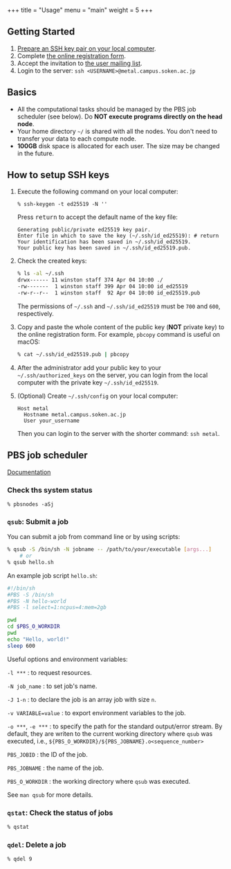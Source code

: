 +++
title = "Usage"
menu = "main"
weight = 5
+++

## Getting Started

1. [Prepare an SSH key pair on your local computer](#how-to-setup-ssh-keys).
1. Complete [the online registration form](https://goo.gl/forms/kxe6AWalGjH4wg5t2).
1. Accept the invitation to [the user mailing list](https://groups.google.com/forum/#!forum/metal-sokendai).
1. Login to the server: `ssh <USERNAME>@metal.campus.soken.ac.jp`

<!--more-->

## Basics

- All the computational tasks should be managed by the PBS job scheduler (see below).
  Do **NOT execute programs directly on the head node**.
- Your home directory `~/` is shared with all the nodes.
  You don't need to transfer your data to each compute node.
- **100GB** disk space is allocated for each user.
  The size may be changed in the future.


## How to setup SSH keys

1.  Execute the following command on your local computer:
    ```
    % ssh-keygen -t ed25519 -N ''
    ```

    Press <kbd>return</kbd> to accept the default name of the key file:
    ```
    Generating public/private ed25519 key pair.
    Enter file in which to save the key (~/.ssh/id_ed25519): # return
    Your identification has been saved in ~/.ssh/id_ed25519.
    Your public key has been saved in ~/.ssh/id_ed25519.pub.
    ```

1.  Check the created keys:
    ```sh
    % ls -al ~/.ssh
    drwx------ 11 winston staff 374 Apr 04 10:00 ./
    -rw-------  1 winston staff 399 Apr 04 10:00 id_ed25519
    -rw-r--r--  1 winston staff  92 Apr 04 10:00 id_ed25519.pub
    ```
    The permissions of `~/.ssh` and `~/.ssh/id_ed25519` must be `700` and `600`, respectively.

1.  Copy and paste the whole content of the public key (**NOT** private key) to the online registration form.
    For example, `pbcopy` command is useful on macOS:
    ```sh
    % cat ~/.ssh/id_ed25519.pub | pbcopy
    ```

1.  After the administrator add your public key to your `~/.ssh/authorized_keys` on the server,
    you can login from the local computer with the private key `~/.ssh/id_ed25519`.

1.  (Optional) Create `~/.ssh/config` on your local computer:
    ```
    Host metal
      Hostname metal.campus.soken.ac.jp
      User your_username
    ```
    Then you can login to the server with the shorter command: `ssh metal`.


## PBS job scheduler

[Documentation](https://www.google.co.jp/search?q=pbs+professional+14)

### Check ths system status

```
% pbsnodes -aSj
```

### `qsub`: Submit a job

You can submit a job from command line or by using scripts:
```sh
% qsub -S /bin/sh -N jobname -- /path/to/your/executable [args...]
    # or
% qsub hello.sh
```

An example job script `hello.sh`:
```sh
#!/bin/sh
#PBS -S /bin/sh
#PBS -N hello-world
#PBS -l select=1:ncpus=4:mem=2gb

pwd
cd $PBS_O_WORKDIR
pwd
echo "Hello, world!"
sleep 600
```

Useful options and environment variables:

`-l ***`
: to request resources.

`-N job_name`
: to set job's name.

`-J 1-n`
: to declare the job is an array job with size `n`.

`-v VARIABLE=value`
: to export environment variables to the job.

`-o ***`, `-e ***`
: to specify the path for the standard output/error stream.
  By default, they are writen to the current working directory where `qsub` was executed,
  i.e., `${PBS_O_WORKDIR}/${PBS_JOBNAME}.o<sequence_number>`

`PBS_JOBID`
: the ID of the job.

`PBS_JOBNAME`
: the name of the job.

`PBS_O_WORKDIR`
: the working directory where `qsub` was executed.

See `man qsub` for more details.


### `qstat`: Check the status of jobs

```sh
% qstat
```

### `qdel`: Delete a job

```sh
% qdel 9
```
